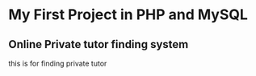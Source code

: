 # My First Project in PHP and MySQL

## Online Private tutor finding system

this is for finding private tutor